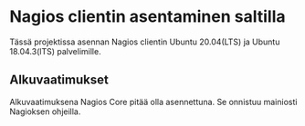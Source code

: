 # Nagios clientin asentaminen saltilla

Tässä projektissa asennan Nagios clientin Ubuntu 20.04(LTS) ja Ubuntu 18.04.3(lTS) palvelimille.

## Alkuvaatimukset
Alkuvaatimuksena Nagios Core pitää olla asennettuna. Se onnistuu mainiosti Nagioksen ohjeilla.

